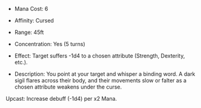 - Mana Cost: 6
    
- Affinity: Cursed
    
- Range: 45ft
    
- Concentration: Yes (5 turns)
    
- Effect: Target suffers -1d4 to a chosen attribute (Strength, Dexterity, etc.).
    
- Description: You point at your target and whisper a binding word. A dark sigil flares across their body, and their movements slow or falter as a chosen attribute weakens under the curse.
    

Upcast: Increase debuff (-1d4) per x2 Mana.